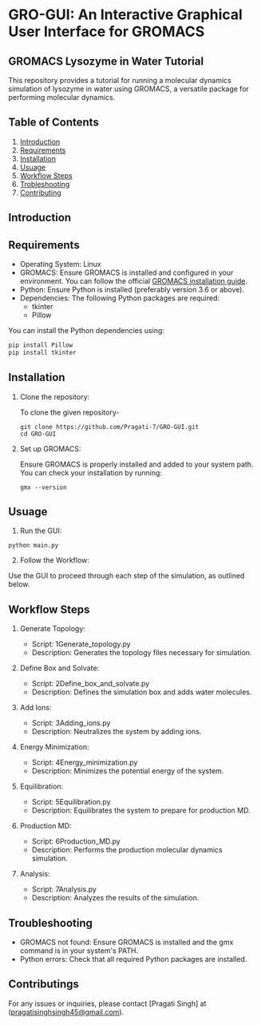 # GRO-GUI: An Interactive Graphical User Interface for GROMACS

## GROMACS Lysozyme in Water Tutorial
This repository provides a tutorial for running a molecular dynamics simulation of lysozyme in water using GROMACS, a versatile package for performing molecular dynamics.

## Table of Contents

1. [Introduction](#introduction)
2. [Requirements](#requirements)
3. [Installation](#installation)
4. [Usuage](#usuage)
5. [Workflow Steps](#workflow-steps)
6. [Trobleshooting](troubleshooting)
7. [Contributing](#contributing)

## Introduction


## Requirements

* Operating System: Linux
* GROMACS: Ensure GROMACS is installed and configured in your environment. You can follow the official [GROMACS installation guide](https://manual.gromacs.org/documentation/current/install-guide/index.html).
* Python: Ensure Python is installed (preferably version 3.6 or above).
* Dependencies: The following Python packages are required:
    * tkinter
    * Pillow

You can install the Python dependencies using:

```bash
pip install Pillow
pip install tkinter
```

## Installation

1. Clone the repository:

   To clone the given repository-

   ```
   git clone https://github.com/Pragati-7/GRO-GUI.git
   cd GRO-GUI
   ```

3. Set up GROMACS:

   Ensure GROMACS is properly installed and added to your system path. You can check your installation by running:

   ```
   gmx --version
   ```

## Usuage

1. Run the GUI:

```
python main.py
```

2. Follow the Workflow:

Use the GUI to proceed through each step of the simulation, as outlined below.

## Workflow Steps

1. Generate Topology:

   * Script: 1Generate_topology.py
   * Description: Generates the topology files necessary for simulation.

2. Define Box and Solvate:

   * Script: 2Define_box_and_solvate.py
   * Description: Defines the simulation box and adds water molecules.

3. Add Ions:

   * Script: 3Adding_ions.py
   * Description: Neutralizes the system by adding ions.

4. Energy Minimization:

   * Script: 4Energy_minimization.py
   * Description: Minimizes the potential energy of the system.
     
5. Equilibration:

   * Script: 5Equilibration.py
   * Description: Equilibrates the system to prepare for production MD.
   
6. Production MD:

    * Script: 6Production_MD.py
    * Description: Performs the production molecular dynamics simulation.

7. Analysis:

    * Script: 7Analysis.py
    * Description: Analyzes the results of the simulation.

## Troubleshooting

* GROMACS not found: Ensure GROMACS is installed and the gmx command is in your system's PATH.
* Python errors: Check that all required Python packages are installed.

## Contributings

For any issues or inquiries, please contact [Pragati Singh] at (pragatisinghsingh45@gmail.com).
